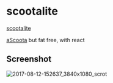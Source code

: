 # scootalite
[scootalite](https://scootalite.surge.sh/)

[aScoota](https://ascoota.surge.sh) but fat free, with react

## Screenshot
![2017-08-12-152637_3840x1080_scrot](https://user-images.githubusercontent.com/248805/29241510-36c4da1c-7f73-11e7-8b2b-91ea02c453bb.png)
